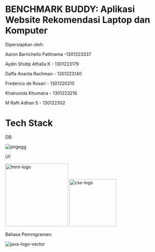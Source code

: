 # BENCHMARK BUDDY: Aplikasi Website Rekomendasi Laptop dan Komputer
Dipersiapkan oleh:

Aaron Barrichello Pattinama -1301223337

Aydin Shidqi Athalla K - 1301223179

Daffa Ananta Rachman - 1301223140

Frederico de Rosari - 1301220215

Khairunida Khumaira - 1301223216

M Rafli Adhan S - 130122302

# Tech Stack
DB:

![pngegg](https://github.com/user-attachments/assets/27b16f75-eaf4-4fed-89b5-76561a9c6d16)

UI:

<img src="https://github.com/user-attachments/assets/708fa2c1-c33a-4fdf-a02e-7325836314b4" alt="html-logo" width="200" />

<img src="https://github.com/user-attachments/assets/3b07cd3b-30d0-4fb7-9781-ba4a2f2bb1a0" alt="css-logo" width="150" />


Bahasa Pemrograman:

![java-logo-vector](https://github.com/user-attachments/assets/27f384db-a3b4-4a79-a9e0-d662863260e1)


